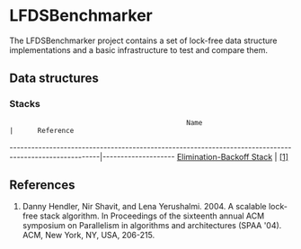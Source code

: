 # LFDSBenchmarker

The LFDSBenchmarker project contains a set of lock-free data structure implementations and
a basic infrastructure to test and compare them.

## Data structures

### Stacks

                                                Name                                                   |      Reference
-------------------------------------------------------------------------------------------------------|--------------------
[Elimination-Backoff Stack](src/main/java/io/github/chatzikalymnios/lfds/EliminationBackoffStack.java) | [[1]](#Hendler2004)

## References

1. <a href="Hendler2004"></a>Danny Hendler, Nir Shavit, and Lena Yerushalmi. 2004. A scalable lock-free stack algorithm. In
Proceedings of the sixteenth annual ACM symposium on Parallelism in algorithms and architectures (SPAA '04). ACM, New York,
NY, USA, 206-215.
